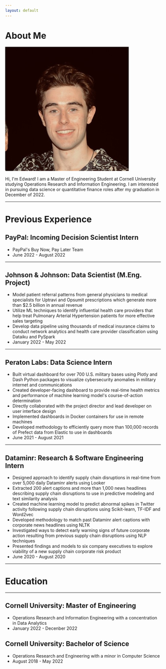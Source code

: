 ```yaml
---
layout: default
---
```


# About Me

<img class="profile-picture" src="profile-photo.jpeg">

Hi, I'm Edward! I am a Master of Engineering Student at Cornell University studying Operations Research and Information Engineering. I am interested in pursuing data science or quantitative finance roles after my graduation in December of 2022.

---

# Previous Experience

## PayPal: Incoming Decision Scientist Intern 

* PayPal's Buy Now, Pay Later Team
* June 2022 - August 2022

---

## Johnson & Johnson: Data Scientist (M.Eng. Project)

* Model patient referral patterns from general physicians to medical specialists for Uptravi and Opsumit prescriptions which generate more than $2.5 billion in annual revenue
* Utilize ML techniques to identify influential health care providers that help treat Pulmonary Arterial Hypertension patients for more effective sales targeting
* Develop data pipeline using thousands of medical insurance claims to conduct network analytics and health care provider classification using Dataiku and PySpark
* January 2022 - May 2022

---

## Peraton Labs: Data Science Intern

* Built virtual dashboard for over 700 U.S. military bases using Plotly and Dash Python packages to visualize cybersecurity anomalies in military internet and communications
* Created developer-facing dashboard to provide real-time health metrics and performance of machine learning model's course-of-action determination
* Directly collaborated with the project director and lead developer on user interface design
* Implemented dashboards in Docker containers for use in remote machines
* Developed methodology to efficiently query more than 100,000 records of Prefect data from Elastic to use in dashboards
* June 2021 - August 2021

---

## Dataminr: Research & Software Engineering Intern

* Designed approach to identify supply chain disruptions in real-time from over 5,000 daily Dataminr alerts using Looker
* Extracted 200 alert captions and more than 1,000 news headlines describing supply chain disruptions to use in predictive modeling and text similarity analysis
* Created machine learning model to predict abnormal spikes in Twitter activity following supply chain disruptions using Scikit-learn, TF-IDF and Word2vec
* Developed methodology to match past Dataminr alert captions with corporate news headlines using NLTK
* Investigated ways to detect early warning signs of future corporate action resulting from previous supply chain disruptions using NLP techniques
* Presented findings and models to six company executives to explore viability of a new supply chain corporate risk product
* June 2020 - August 2020

---

# Education

---

## Cornell University: Master of Engineering

* Operations Research and Information Engineering with a concentration in Data Analytics
* January 2022 - Decenber 2022

## Cornell University: Bachelor of Science

* Operations Research and Engineering with a minor in Computer Science
* August 2018 - May 2022



